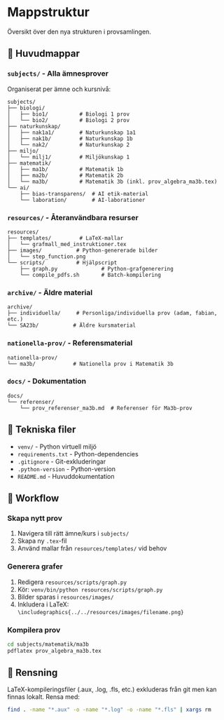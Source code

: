 # Mappstruktur

Översikt över den nya strukturen i provsamlingen.

## 📂 Huvudmappar

### `subjects/` - Alla ämnesprover
Organiserat per ämne och kursnivå:

```
subjects/
├── biologi/
│   ├── bio1/          # Biologi 1 prov
│   └── bio2/          # Biologi 2 prov
├── naturkunskap/
│   ├── nak1a1/        # Naturkunskap 1a1
│   ├── nak1b/         # Naturkunskap 1b
│   └── nak2/          # Naturkunskap 2
├── miljo/
│   └── milj1/         # Miljökunskap 1
├── matematik/
│   ├── ma1b/          # Matematik 1b
│   ├── ma2b/          # Matematik 2b
│   └── ma3b/          # Matematik 3b (inkl. prov_algebra_ma3b.tex)
└── ai/
    ├── bias-transparens/  # AI etik-material
    └── laboration/        # AI-laborationer
```

### `resources/` - Återanvändbara resurser

```
resources/
├── templates/         # LaTeX-mallar
│   └── grafmall_med_instruktioner.tex
├── images/           # Python-genererade bilder
│   └── step_function.png
└── scripts/          # Hjälpscript
    ├── graph.py              # Python-grafgenerering
    └── compile_pdfs.sh       # Batch-kompilering
```

### `archive/` - Äldre material

```
archive/
├── individuella/     # Personliga/individuella prov (adam, fabian, etc.)
└── SA23b/           # Äldre kursmaterial
```

### `nationella-prov/` - Referensmaterial

```
nationella-prov/
└── ma3b/            # Nationella prov i Matematik 3b
```

### `docs/` - Dokumentation

```
docs/
└── referenser/
    └── prov_referenser_ma3b.md  # Referenser för Ma3b-prov
```

## 🔧 Tekniska filer

- `venv/` - Python virtuell miljö
- `requirements.txt` - Python-dependencies
- `.gitignore` - Git-exkluderingar
- `.python-version` - Python-version
- `README.md` - Huvuddokumentation

## 📝 Workflow

### Skapa nytt prov
1. Navigera till rätt ämne/kurs i `subjects/`
2. Skapa ny `.tex`-fil
3. Använd mallar från `resources/templates/` vid behov

### Generera grafer
1. Redigera `resources/scripts/graph.py`
2. Kör: `venv/bin/python resources/scripts/graph.py`
3. Bilder sparas i `resources/images/`
4. Inkludera i LaTeX: `\includegraphics{../../resources/images/filename.png}`

### Kompilera prov
```bash
cd subjects/matematik/ma3b
pdflatex prov_algebra_ma3b.tex
```

## 🧹 Rensning

LaTeX-kompileringsfiler (.aux, .log, .fls, etc.) exkluderas från git men kan finnas lokalt. Rensa med:

```bash
find . -name "*.aux" -o -name "*.log" -o -name "*.fls" | xargs rm
```
